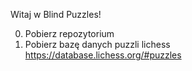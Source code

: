 Witaj w Blind Puzzles!

0. Pobierz repozytorium
1. Pobierz bazę danych puzzli lichess https://database.lichess.org/#puzzles
